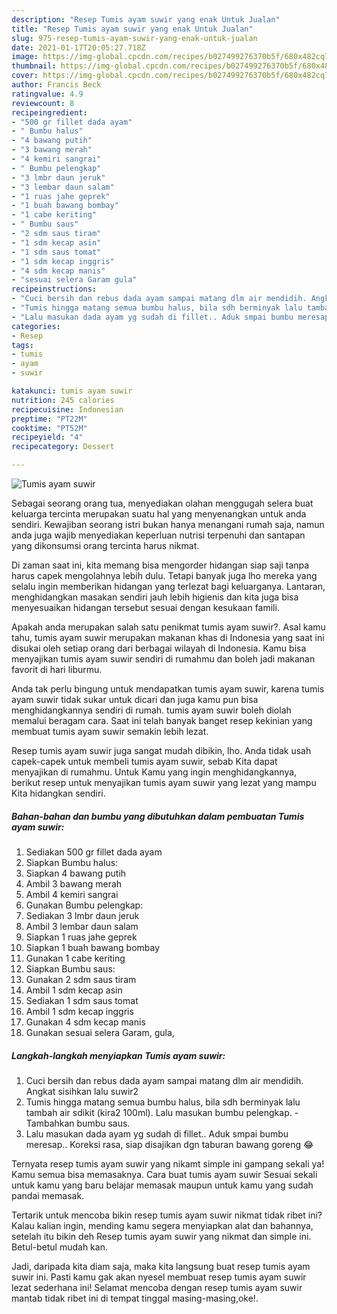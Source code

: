 ```yaml
---
description: "Resep Tumis ayam suwir yang enak Untuk Jualan"
title: "Resep Tumis ayam suwir yang enak Untuk Jualan"
slug: 975-resep-tumis-ayam-suwir-yang-enak-untuk-jualan
date: 2021-01-17T20:05:27.718Z
image: https://img-global.cpcdn.com/recipes/b027499276370b5f/680x482cq70/tumis-ayam-suwir-foto-resep-utama.jpg
thumbnail: https://img-global.cpcdn.com/recipes/b027499276370b5f/680x482cq70/tumis-ayam-suwir-foto-resep-utama.jpg
cover: https://img-global.cpcdn.com/recipes/b027499276370b5f/680x482cq70/tumis-ayam-suwir-foto-resep-utama.jpg
author: Francis Beck
ratingvalue: 4.9
reviewcount: 8
recipeingredient:
- "500 gr fillet dada ayam"
- " Bumbu halus"
- "4 bawang putih"
- "3 bawang merah"
- "4 kemiri sangrai"
- " Bumbu pelengkap"
- "3 lmbr daun jeruk"
- "3 lembar daun salam"
- "1 ruas jahe geprek"
- "1 buah bawang bombay"
- "1 cabe keriting"
- " Bumbu saus"
- "2 sdm saus tiram"
- "1 sdm kecap asin"
- "1 sdm saus tomat"
- "1 sdm kecap inggris"
- "4 sdm kecap manis"
- "sesuai selera Garam gula"
recipeinstructions:
- "Cuci bersih dan rebus dada ayam sampai matang dlm air mendidih. Angkat sisihkan lalu suwir2"
- "Tumis hingga matang semua bumbu halus, bila sdh berminyak lalu tambah air sdikit (kira2 100ml). Lalu masukan bumbu pelengkap.  Tambahkan bumbu saus."
- "Lalu masukan dada ayam yg sudah di fillet.. Aduk smpai bumbu meresap.. Koreksi rasa, siap disajikan dgn taburan bawang goreng 😂"
categories:
- Resep
tags:
- tumis
- ayam
- suwir

katakunci: tumis ayam suwir 
nutrition: 245 calories
recipecuisine: Indonesian
preptime: "PT22M"
cooktime: "PT52M"
recipeyield: "4"
recipecategory: Dessert

---
```



![Tumis ayam suwir](https://img-global.cpcdn.com/recipes/b027499276370b5f/680x482cq70/tumis-ayam-suwir-foto-resep-utama.jpg)

Sebagai seorang orang tua, menyediakan olahan menggugah selera buat keluarga tercinta merupakan suatu hal yang menyenangkan untuk anda sendiri. Kewajiban seorang istri bukan hanya menangani rumah saja, namun anda juga wajib menyediakan keperluan nutrisi terpenuhi dan santapan yang dikonsumsi orang tercinta harus nikmat.

Di zaman  saat ini, kita memang bisa mengorder hidangan siap saji tanpa harus capek mengolahnya lebih dulu. Tetapi banyak juga lho mereka yang selalu ingin memberikan hidangan yang terlezat bagi keluarganya. Lantaran, menghidangkan masakan sendiri jauh lebih higienis dan kita juga bisa menyesuaikan hidangan tersebut sesuai dengan kesukaan famili. 



Apakah anda merupakan salah satu penikmat tumis ayam suwir?. Asal kamu tahu, tumis ayam suwir merupakan makanan khas di Indonesia yang saat ini disukai oleh setiap orang dari berbagai wilayah di Indonesia. Kamu bisa menyajikan tumis ayam suwir sendiri di rumahmu dan boleh jadi makanan favorit di hari liburmu.

Anda tak perlu bingung untuk mendapatkan tumis ayam suwir, karena tumis ayam suwir tidak sukar untuk dicari dan juga kamu pun bisa menghidangkannya sendiri di rumah. tumis ayam suwir boleh diolah memalui beragam cara. Saat ini telah banyak banget resep kekinian yang membuat tumis ayam suwir semakin lebih lezat.

Resep tumis ayam suwir juga sangat mudah dibikin, lho. Anda tidak usah capek-capek untuk membeli tumis ayam suwir, sebab Kita dapat menyajikan di rumahmu. Untuk Kamu yang ingin menghidangkannya, berikut resep untuk menyajikan tumis ayam suwir yang lezat yang mampu Kita hidangkan sendiri.

<!--inarticleads1-->

##### Bahan-bahan dan bumbu yang dibutuhkan dalam pembuatan Tumis ayam suwir:

1. Sediakan 500 gr fillet dada ayam
1. Siapkan  Bumbu halus:
1. Siapkan 4 bawang putih
1. Ambil 3 bawang merah
1. Ambil 4 kemiri sangrai
1. Gunakan  Bumbu pelengkap:
1. Sediakan 3 lmbr daun jeruk
1. Ambil 3 lembar daun salam
1. Siapkan 1 ruas jahe geprek
1. Siapkan 1 buah bawang bombay
1. Gunakan 1 cabe keriting
1. Siapkan  Bumbu saus:
1. Gunakan 2 sdm saus tiram
1. Ambil 1 sdm kecap asin
1. Sediakan 1 sdm saus tomat
1. Ambil 1 sdm kecap inggris
1. Gunakan 4 sdm kecap manis
1. Gunakan sesuai selera Garam, gula,




<!--inarticleads2-->

##### Langkah-langkah menyiapkan Tumis ayam suwir:

1. Cuci bersih dan rebus dada ayam sampai matang dlm air mendidih. Angkat sisihkan lalu suwir2
1. Tumis hingga matang semua bumbu halus, bila sdh berminyak lalu tambah air sdikit (kira2 100ml). Lalu masukan bumbu pelengkap.  - Tambahkan bumbu saus.
1. Lalu masukan dada ayam yg sudah di fillet.. Aduk smpai bumbu meresap.. Koreksi rasa, siap disajikan dgn taburan bawang goreng 😂




Ternyata resep tumis ayam suwir yang nikamt simple ini gampang sekali ya! Kamu semua bisa memasaknya. Cara buat tumis ayam suwir Sesuai sekali untuk kamu yang baru belajar memasak maupun untuk kamu yang sudah pandai memasak.

Tertarik untuk mencoba bikin resep tumis ayam suwir nikmat tidak ribet ini? Kalau kalian ingin, mending kamu segera menyiapkan alat dan bahannya, setelah itu bikin deh Resep tumis ayam suwir yang nikmat dan simple ini. Betul-betul mudah kan. 

Jadi, daripada kita diam saja, maka kita langsung buat resep tumis ayam suwir ini. Pasti kamu gak akan nyesel membuat resep tumis ayam suwir lezat sederhana ini! Selamat mencoba dengan resep tumis ayam suwir mantab tidak ribet ini di tempat tinggal masing-masing,oke!.

